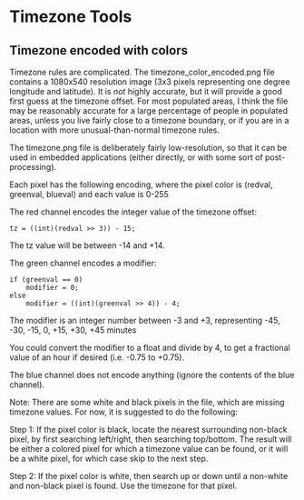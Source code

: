 Timezone Tools
==============

Timezone encoded with colors
----------------------------
Timezone rules are complicated. The timezone_color_encoded.png file contains a 1080x540 resolution image (3x3 pixels representing one degree longitude and latitude). It is _not_ highly accurate, but it will provide a good first guess at the timezone offset. For most populated areas, I think the file may be reasonably accurate for a large percentage of people in populated areas, unless you live fairly close to a timezone boundary, or if you are in a location with more unusual-than-normal timezone rules.

The timezone.png file is deliberately fairly low-resolution, so that it can be used in embedded applications (either directly, or with some sort of post-processing).

Each pixel has the following encoding, where the pixel color is (redval, greenval, blueval) and each value is 0-255

The red channel encodes the integer value of the timezone offset:

```
tz = ((int)(redval >> 3)) - 15;
```

The tz value will be between -14 and +14.

The green channel encodes a modifier:

```
if (greenval == 0)
    modifier = 0;
else
    modifier = ((int)(greenval >> 4)) - 4;
```

The modifier is an integer number between -3 and +3, representing -45, -30, -15, 0, +15, +30, +45 minutes

You could convert the modifier to a float and divide by 4, to get a fractional value of an hour if desired (i.e. -0.75 to +0.75).

The blue channel does not encode anything (ignore the contents of the blue channel).

Note: There are some white and black pixels in the file, which are missing timezone values. For now, it is suggested to do the following:

Step 1: If the pixel color is black, locate the nearest surrounding non-black pixel, by first searching left/right, then searching top/bottom. The result will be either a colored pixel for which a timezone value can be found, or it will be a white pixel, for which case skip to the next step.

Step 2: If the pixel color is white, then search up or down until a non-white and non-black pixel is found. Use the timezone for that pixel.
